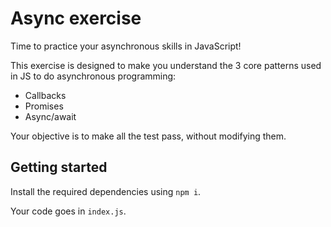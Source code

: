 # Async exercise

Time to practice your asynchronous skills in JavaScript!

This exercise is designed to make you understand the 3 core patterns used in JS to do asynchronous programming:

- Callbacks
- Promises
- Async/await

Your objective is to make all the test pass, without modifying them.

## Getting started

Install the required dependencies using `npm i`.

Your code goes in `index.js`.
